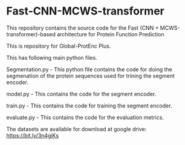 # Fast-CNN-MCWS-transformer
This repository contains the source code for the Fast (CNN + MCWS-transformer)-based architecture for Protein Function Prediction

This is repository for Global-ProtEnc Plus.

This has following main python files.

Segmentation.py - This python file contains the code for doing the segmenation of the protein sequences used for trining the segment encoder.

model.py - This contains the code for the segment encoder.

train.py - This contains the code for training the segment encoder.

evaluate.py - This contains the code for the evaluation metrics.

The datasets are available for download at google drive: https://bit.ly/3n4giKs
